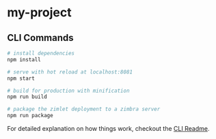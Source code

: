 # my-project

## CLI Commands

``` bash
# install dependencies
npm install

# serve with hot reload at localhost:8081
npm start

# build for production with minification
npm run build

# package the zimlet deployment to a zimbra server
npm run package
```

For detailed explanation on how things work, checkout the [CLI Readme](https://github.com/zimbra/zimlet-cli/blob/master/README.md).